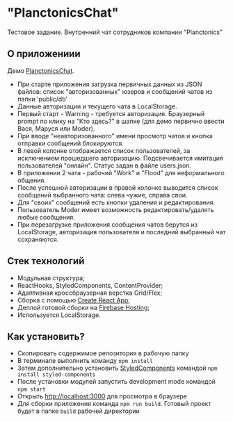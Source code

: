 # "PlanctonicsChat"

Тестовое задание. Внутренний чат сотрудников компании "Planctonics"

## О приложениии

Демо [PlanctonicsChat](https://planctonics-chat.web.app).

* При старте приложения загрузка первичных данных из JSON файлов: список "авторизованных" юзеров и сообщений чатов из папки 'public/db'
* Данные авторизации и текущего чата в LocalStorage.
* Первый старт - Warning - требуется авторизация. Браузерный prompt по клику на "Кто здесь?" в шапке (для демо первично ввести Вася, Маруся или Moder).
* При вводе "неавторизованного" имени просмотр чатов и кнопка отправки сообщений блокируются.
* В левой колонке отображается список пользователей, за исключением прошедшего авторизацию. Подсвечивается имитация пользователей "онлайн". Статус задан в файле users.json.
* В приложении 2 чата - рабочий "Work" и "Flood" для неформального общения.
* После успешной авторизации в правой колонке выводится список сообщений выбранного чата: слева чужие, справа свои.
* Для "своих" сообщений есть кнопки удаления и редактирования.
* Пользователь Moder имеет возможность редактировать/удалять любые сообщения.
* При перезагрузке приложения сообщения чатов берутся из LocalStorage, авторизация пользователя и последний выбранный чат сохраняются.

## Стек технологий

* Модульная структура;
* ReactHooks, StyledComponents, ContentProvider;
* Адаптивная кроссбраузерная верстка Grid/Flex;
* Сборка с помощью [Create React App](https://github.com/facebook/create-react-app);
* Деплой готовой сборки на [Firebase Hosting](https://firebase.google.com);
* Используется LocalStorage.

## Как установить?

* Скопировать содержимое репозитория в рабочую папку
* В терминале выполнить команду `npm install`
* Затем дополнительно установить [StyledComponents](https://styled-components.com) командой `npm install styled-components`
* После установки модулей запустить development mode командой `npm start`
* Открыть [http://localhost:3000](http://localhost:3000) для просмотра в браузере
* Для сборки приложения команда `npm run build`. Готовый проект будет в папке `build` рабочей директории
